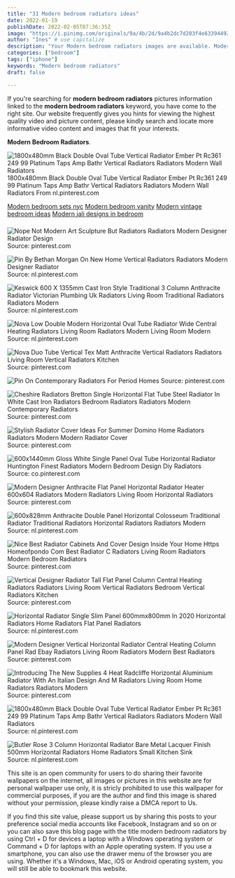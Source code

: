 ```yaml
---
title: "31 Modern bedroom radiators ideas"
date: 2022-01-19
publishDate: 2022-02-05T07:36:35Z
image: "https://i.pinimg.com/originals/9a/4b/2d/9a4b2dc7d203f4e6339449237c7c007e.png"
author: "Ines" # use capitalize
description: "Your Modern bedroom radiators images are available. Modern bedroom radiators are a topic that is being searched for and liked by netizens today. You can Find and Download the Modern bedroom radiators files here. Download all royalty-free images."
categories: ["bedroom"]
tags: ["iphone"]
keywords: "Modern bedroom radiators"
draft: false

---
```


If you're searching for **modern bedroom radiators** pictures information linked to the **modern bedroom radiators** keyword, you have come to the right  site.  Our website frequently  gives you  hints  for viewing  the highest  quality video and picture  content, please kindly search and locate more informative video content and images  that fit your interests.

**Modern Bedroom Radiators**. 

![1800x480mm Black Double Oval Tube Vertical Radiator Ember Pt Rc361 249 99 Platinum Taps Amp Bathr Vertical Radiators Radiators Modern Wall Radiators](https://i.pinimg.com/originals/cb/95/85/cb958530c5eb65f8dce6bccf34aefcf8.jpg "1800x480mm Black Double Oval Tube Vertical Radiator Ember Pt Rc361 249 99 Platinum Taps Amp Bathr Vertical Radiators Radiators Modern Wall Radiators")
1800x480mm Black Double Oval Tube Vertical Radiator Ember Pt Rc361 249 99 Platinum Taps Amp Bathr Vertical Radiators Radiators Modern Wall Radiators From nl.pinterest.com

[Modern bedroom sets nyc](/modern-bedroom-sets-nyc/)
[Modern bedroom vanity](/modern-bedroom-vanity/)
[Modern vintage bedroom ideas](/modern-vintage-bedroom-ideas/)
[Modern jali designs in bedroom](/modern-jali-designs-in-bedroom/)



### 

 


![Nope Not Modern Art Sculpture But Radiators Radiators Modern Designer Radiator Design](https://i.pinimg.com/originals/99/b6/9c/99b69c059ed919adb61783fe18c7e832.jpg "Nope Not Modern Art Sculpture But Radiators Radiators Modern Designer Radiator Design")
Source: pinterest.com

 

![Pin By Bethan Morgan On New Home Vertical Radiators Radiators Modern Designer Radiator](https://i.pinimg.com/originals/0e/25/6e/0e256e7daeaff8f5c074d4de6a833167.jpg "Pin By Bethan Morgan On New Home Vertical Radiators Radiators Modern Designer Radiator")
Source: nl.pinterest.com

 

![Keswick 600 X 1355mm Cast Iron Style Traditional 3 Column Anthracite Radiator Victorian Plumbing Uk Radiators Living Room Traditional Radiators Radiators Modern](https://i.pinimg.com/736x/ad/be/00/adbe0075da38d8a0d6360b8a092e573c.jpg "Keswick 600 X 1355mm Cast Iron Style Traditional 3 Column Anthracite Radiator Victorian Plumbing Uk Radiators Living Room Traditional Radiators Radiators Modern")
Source: nl.pinterest.com

 

![Nova Low Double Modern Horizontal Oval Tube Radiator Wide Central Heating Radiators Living Room Radiators Modern Living Room Modern](https://i.pinimg.com/originals/f6/31/7f/f6317fcd2d7960173a1cd7ea09276ec8.jpg "Nova Low Double Modern Horizontal Oval Tube Radiator Wide Central Heating Radiators Living Room Radiators Modern Living Room Modern")
Source: nl.pinterest.com

 

![Nova Duo Tube Vertical Tex Matt Anthracite Vertical Radiators Radiators Living Room Vertical Radiators Kitchen](https://i.pinimg.com/originals/fc/4f/83/fc4f835c852f6adb0e949e0a664b0d8b.jpg "Nova Duo Tube Vertical Tex Matt Anthracite Vertical Radiators Radiators Living Room Vertical Radiators Kitchen")
Source: pinterest.com

 

![Pin On Contemporary Radiators For Period Homes](https://i.pinimg.com/originals/e1/18/62/e1186209d0798a67ec5b8312c8dc0ca9.jpg "Pin On Contemporary Radiators For Period Homes")
Source: pinterest.com

 

![Cheshire Radiators Bretton Single Horizontal Flat Tube Steel Radiator In White Cast Iron Radiators Bedroom Radiators Radiators Modern Contemporary Radiators](https://i.pinimg.com/474x/67/16/f3/6716f368b57dfbf36403be2b3ae9f985.jpg "Cheshire Radiators Bretton Single Horizontal Flat Tube Steel Radiator In White Cast Iron Radiators Bedroom Radiators Radiators Modern Contemporary Radiators")
Source: pinterest.com

 

![Stylish Radiator Cover Ideas For Summer Domino Home Radiators Radiators Modern Modern Radiator Cover](https://i.pinimg.com/564x/b1/29/f5/b129f5218f1200c02fcd288e6be42078--how-to-hide-a-boiler-boiler-cover-ideas.jpg "Stylish Radiator Cover Ideas For Summer Domino Home Radiators Radiators Modern Modern Radiator Cover")
Source: pinterest.com

 

![600x1440mm Gloss White Single Panel Oval Tube Horizontal Radiator Huntington Finest Radiators Modern Bedroom Design Diy Radiators](https://i.pinimg.com/originals/7c/8d/09/7c8d09c7d5a774aa370aaf906ae6dbe4.jpg "600x1440mm Gloss White Single Panel Oval Tube Horizontal Radiator Huntington Finest Radiators Modern Bedroom Design Diy Radiators")
Source: co.pinterest.com

 

![Modern Designer Anthracite Flat Panel Horizontal Radiator Heater 600x604 Radiators Modern Radiators Living Room Horizontal Radiators](https://i.pinimg.com/originals/37/97/59/379759ed57ade3fb99b8430c61cd2de9.jpg "Modern Designer Anthracite Flat Panel Horizontal Radiator Heater 600x604 Radiators Modern Radiators Living Room Horizontal Radiators")
Source: pinterest.com

 

![600x828mm Anthracite Double Panel Horizontal Colosseum Traditional Radiator Traditional Radiators Horizontal Radiators Radiators Modern](https://i.pinimg.com/originals/dc/8a/14/dc8a145ab235dce7192f1ee16318568c.jpg "600x828mm Anthracite Double Panel Horizontal Colosseum Traditional Radiator Traditional Radiators Horizontal Radiators Radiators Modern")
Source: nl.pinterest.com

 

![Nice Best Radiator Cabinets And Cover Design Inside Your Home Https Homeofpondo Com Best Radiator C Radiators Living Room Radiators Modern Bedroom Radiators](https://i.pinimg.com/564x/da/0d/1f/da0d1f1332f0772deecfc653004f807c.jpg "Nice Best Radiator Cabinets And Cover Design Inside Your Home Https Homeofpondo Com Best Radiator C Radiators Living Room Radiators Modern Bedroom Radiators")
Source: pinterest.com

 

![Vertical Designer Radiator Tall Flat Panel Column Central Heating Radiators Radiators Living Room Vertical Radiators Bedroom Vertical Radiators Kitchen](https://i.pinimg.com/originals/36/e9/06/36e906b3a749845f554d7f9a9ebb7369.jpg "Vertical Designer Radiator Tall Flat Panel Column Central Heating Radiators Radiators Living Room Vertical Radiators Bedroom Vertical Radiators Kitchen")
Source: pinterest.com

 

![Horizontal Radiator Single Slim Panel 600mmx800mm In 2020 Horizontal Radiators Home Radiators Flat Panel Radiators](https://i.pinimg.com/originals/9e/74/0e/9e740eff88a6942a1a06bb304494af1b.png "Horizontal Radiator Single Slim Panel 600mmx800mm In 2020 Horizontal Radiators Home Radiators Flat Panel Radiators")
Source: nl.pinterest.com

 

![Modern Designer Vertical Horizontal Radiator Central Heating Column Panel Rad Ebay Radiators Living Room Radiators Modern Best Radiators](https://i.pinimg.com/originals/05/44/45/05444536c49cb9e227e28ae05d5b1176.jpg "Modern Designer Vertical Horizontal Radiator Central Heating Column Panel Rad Ebay Radiators Living Room Radiators Modern Best Radiators")
Source: pinterest.com

 

![Introducing The New Supplies 4 Heat Radcliffe Horizontal Aluminium Radiator With An Italian Design And M Radiators Living Room Home Radiators Radiators Modern](https://i.pinimg.com/originals/3f/7e/7b/3f7e7bbee2c4c81cc2d37cb3aaa2f27a.jpg "Introducing The New Supplies 4 Heat Radcliffe Horizontal Aluminium Radiator With An Italian Design And M Radiators Living Room Home Radiators Radiators Modern")
Source: pinterest.com

 

![1800x480mm Black Double Oval Tube Vertical Radiator Ember Pt Rc361 249 99 Platinum Taps Amp Bathr Vertical Radiators Radiators Modern Wall Radiators](https://i.pinimg.com/originals/cb/95/85/cb958530c5eb65f8dce6bccf34aefcf8.jpg "1800x480mm Black Double Oval Tube Vertical Radiator Ember Pt Rc361 249 99 Platinum Taps Amp Bathr Vertical Radiators Radiators Modern Wall Radiators")
Source: nl.pinterest.com

 

![Butler Rose 3 Column Horizontal Radiator Bare Metal Lacquer Finish 500mm Horizontal Radiators Home Radiators Small Kitchen Sink](https://i.pinimg.com/originals/9a/4b/2d/9a4b2dc7d203f4e6339449237c7c007e.png "Butler Rose 3 Column Horizontal Radiator Bare Metal Lacquer Finish 500mm Horizontal Radiators Home Radiators Small Kitchen Sink")
Source: nl.pinterest.com

 

This site is an open community for users to do sharing their favorite wallpapers on the internet, all images or pictures in this website are for personal wallpaper use only, it is stricly prohibited to use this wallpaper for commercial purposes, if you are the author and find this image is shared without your permission, please kindly raise a DMCA report to Us.

If you find this site value, please support us by sharing this posts to your preference social media accounts like Facebook, Instagram and so on or you can also save this blog page with the title modern bedroom radiators by using Ctrl + D for devices a laptop with a Windows operating system or Command + D for laptops with an Apple operating system. If you use a smartphone, you can also use the drawer menu of the browser you are using. Whether it's a Windows, Mac, iOS or Android operating system, you will still be able to bookmark this website.
